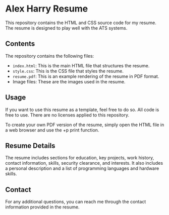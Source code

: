 # Alex Harry Resume

This repository contains the HTML and CSS source code for my resume. The resume is designed to play well with the ATS systems.

## Contents

The repository contains the following files:

- `index.html`: This is the main HTML file that structures the resume.
- `style.css`: This is the CSS file that styles the resume.
- `resume.pdf`: This is an example rendering of the resume in PDF format.
- Image files: These are the images used in the resume.

## Usage

If you want to use this resume as a template, feel free to do so. All code is free to use. There are no licenses applied to this repository.

To create your own PDF version of the resume, simply open the HTML file in a web browser and use the <ctrl>+p print function.

## Resume Details

The resume includes sections for education, key projects, work history, contact information, skills, security clearance, and interests. It also includes a personal description and a list of programming languages and hardware skills.

## Contact

For any additional questions, you can reach me through the contact information provided in the resume.
